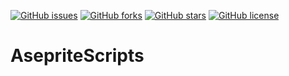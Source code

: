 [![GitHub issues](https://img.shields.io/github/issues/Apocalyptapig/AsepriteScripts)](https://github.com/Apocalyptapig/AsepriteScripts/issues) [![GitHub forks](https://img.shields.io/github/forks/Apocalyptapig/AsepriteScripts)](https://github.com/Apocalyptapig/AsepriteScripts/network) [![GitHub stars](https://img.shields.io/github/stars/Apocalyptapig/AsepriteScripts)](https://github.com/Apocalyptapig/AsepriteScripts/stargazers) [![GitHub license](https://img.shields.io/github/license/Apocalyptapig/AsepriteScripts)](https://github.com/Apocalyptapig/AsepriteScripts/blob/main/LICENSE)
# AsepriteScripts
